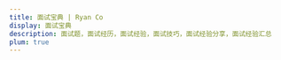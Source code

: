 ```yaml
---
title: 面试宝典 | Ryan Co
display: 面试宝典
description: 面试题，面试经历，面试经验，面试技巧，面试经验分享，面试经验汇总
plum: true
---
```

